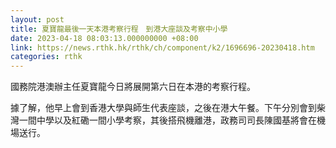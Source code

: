 ```yaml
---
layout: post
title: 夏寶龍最後一天本港考察行程　到港大座談及考察中小學
date: 2023-04-18 08:03:13.000000000 +08:00
link: https://news.rthk.hk/rthk/ch/component/k2/1696696-20230418.htm
categories: rthk
---
```


國務院港澳辦主任夏寶龍今日將展開第六日在本港的考察行程。

據了解，他早上會到香港大學與師生代表座談，之後在港大午餐。下午分別會到柴灣一間中學以及紅磡一間小學考察，其後搭飛機離港，政務司司長陳國基將會在機場送行。
